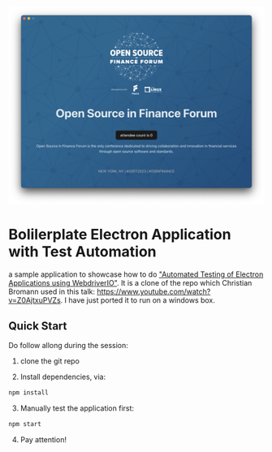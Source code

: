 <center>
  <img src="./.github/assets/screenshot.png">
</center>

# Bolilerplate Electron Application with Test Automation

a sample application to showcase how to do ["Automated Testing of Electron Applications using WebdriverIO"](https://sched.co/1Q1Fa).
It is a clone of the repo which Christian Bromann used in this talk: https://www.youtube.com/watch?v=Z0AjtxuPVZs. 
I have just ported it to run on a windows box. 

## Quick Start

Do follow allong during the session:

1. clone the git repo

2. Install dependencies, via:

```sh
npm install
```

3. Manually test the application first:

```sh
npm start
```

4. Pay attention!
